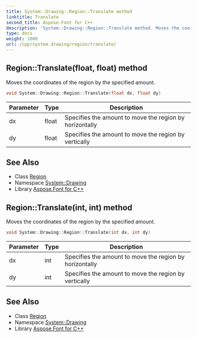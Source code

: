 ```yaml
---
title: System::Drawing::Region::Translate method
linktitle: Translate
second_title: Aspose.Font for C++
description: 'System::Drawing::Region::Translate method. Moves the coordinates of the region by the specified amount in C++.'
type: docs
weight: 1800
url: /cpp/system.drawing/region/translate/
---
```

## Region::Translate(float, float) method


Moves the coordinates of the region by the specified amount.

```cpp
void System::Drawing::Region::Translate(float dx, float dy)
```


| Parameter | Type | Description |
| --- | --- | --- |
| dx | float | Specifies the amount to move the region by horizontally |
| dy | float | Specifies the amount to move the region by vertically |

## See Also

* Class [Region](../)
* Namespace [System::Drawing](../../)
* Library [Aspose.Font for C++](../../../)
## Region::Translate(int, int) method


Moves the coordinates of the region by the specified amount.

```cpp
void System::Drawing::Region::Translate(int dx, int dy)
```


| Parameter | Type | Description |
| --- | --- | --- |
| dx | int | Specifies the amount to move the region by horizontally |
| dy | int | Specifies the amount to move the region by vertically |

## See Also

* Class [Region](../)
* Namespace [System::Drawing](../../)
* Library [Aspose.Font for C++](../../../)
